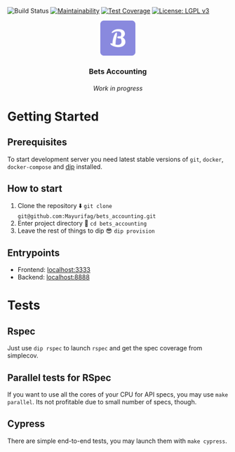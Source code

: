 ![Build Status][build-badger]
[![Maintainability][maitainability-badger]][codeclimate-link]
[![Test Coverage][testcoverage-badger]][testcoverage-link]
[![License: LGPL v3][license-badger]][license-link]

<p align="center">
  <img src="frontend/public/img/icons/apple-touch-icon.png" alt="Logo" width="80" height="80">
  <h3 align="center"><b>Bets Accounting</b></h3>
  <h6 align="center"><i>Work in progress</i></h6>
</p>

# Getting Started

## Prerequisites
To start development server you need latest stable versions of `git`, `docker`,
`docker-compose` and [dip][dip-link] installed.

## How to start
1. Clone the repository ⬇️ `git clone git@github.com:Mayurifag/bets_accounting.git`
2. Enter project directory 📁 `cd bets_accounting`
3. Leave the rest of things to dip 😎 `dip provision`

## Entrypoints
* Frontend: [localhost:3333][frontend-localhost]
* Backend: [localhost:8888][backend-localhost]

# Tests

## Rspec

Just use `dip rspec` to launch `rspec` and get the spec coverage from
simplecov.

## Parallel tests for RSpec

If you want to use all the cores of your CPU for API specs, you may use
`make parallel`. Its not profitable due to small number of specs, though.

## Cypress

There are simple end-to-end tests, you may launch them with `make cypress`.

[build-badger]: https://github.com/Mayurifag/bets_accounting/workflows/Main/badge.svg
[maitainability-badger]: https://api.codeclimate.com/v1/badges/1d95ce316920a6a8228b/maintainability
[codeclimate-link]: https://codeclimate.com/github/Mayurifag/bets_accounting/maintainability
[testcoverage-badger]: https://api.codeclimate.com/v1/badges/1d95ce316920a6a8228b/test_coverage
[testcoverage-link]: https://codeclimate.com/github/Mayurifag/bets_accounting/test_coverage
[license-badger]: https://img.shields.io/badge/License-LGPL%20v3-gree.svg
[license-link]: https://www.gnu.org/licenses/lgpl-3.0
[dip-link]: https://github.com/bibendi/dip
[frontend-localhost]: http://localhost:3333
[backend-localhost]: http://localhost:8888
